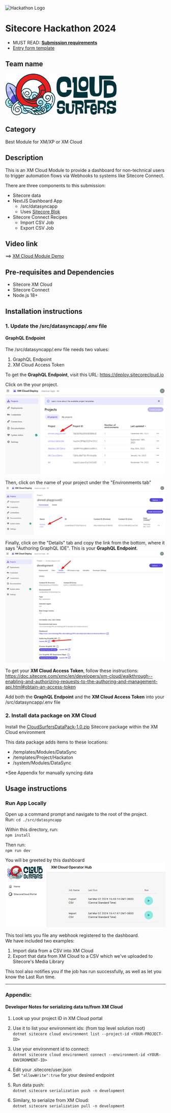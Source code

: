 ![Hackathon Logo](docs/images/hackathon.png?raw=true "Hackathon Logo")

# Sitecore Hackathon 2024

-   MUST READ: **[Submission requirements](SUBMISSION_REQUIREMENTS.md)**
-   [Entry form template](ENTRYFORM.md)

## Team name

<img src="https://github.com/Sitecore-Hackathon/2024-Cloud-Surfers/blob/main/src/datasyncapp/public/logo-h.png?raw=true" width="350" alt="Cloud Surfers Logo"/>

## Category

Best Module for XM/XP or XM Cloud

## Description

This is an XM Cloud Module to provide a dashboard for non-technical users to trigger automation flows via Webhooks to systems like Sitecore Connect.

There are three components to this submission:

-   Sitecore data
-   NextJS Dashboard App
    -   /src/datasyncapp
    -   Uses [Sitecore Blok](https://blok.sitecore.com)
-   Sitecore Connect Recipes
    -   Import CSV Job
    -   Export CSV Job

## Video link

⟹ [XM Cloud Module Demo](XXX)

## Pre-requisites and Dependencies

-   Sitecore XM Cloud
-   Sitecore Connect
-   Node.js 18+

## Installation instructions

### 1. Update the /src/datasyncapp/.env file

#### GraphQL Endpoint

The /src/datasyncapp/.env file needs two values:

1. GraphQL Endpoint
2. XM Cloud Access Token

To get the **GraphQL Endpoint**, visit this URL: https://deploy.sitecorecloud.io

Click on the your project.
![GraphQL1](docs/images/GraphQL_1.png?raw=true "GraphQL1")

Then, click on the name of your project under the "Environments tab"
![GraphQL2](docs/images/GraphQL_2.png?raw=true "GraphQL2")

Finally, click on the "Details" tab and copy the link from the bottom, where it says "Authoring GraphQL IDE". This is your **GraphQL Endpoint**.
![GraphQL3](docs/images/GraphQL_3.png?raw=true "GraphQL3")

To get your **XM Cloud Access Token**, follow these instructions:
https://doc.sitecore.com/xmc/en/developers/xm-cloud/walkthrough--enabling-and-authorizing-requests-to-the-authoring-and-management-api.html#obtain-an-access-token

Add both the **GraphQL Endpoint** and the **XM Cloud Access Token** into your /src/datasyncapp/.env file

### 2. Install data package on XM Cloud

Install the [CloudSurfersDataPack-1.0.zip](/install/CloudSurfersDataPack-1.0.zip) Sitecore package within the XM Cloud environment

This data package adds items to these locations:

-   /templates/Modules/DataSync
-   /templates/Project/Hackaton
-   /system/Modules/DataSync

\*See Appendix for manually syncing data

## Usage instructions

### Run App Locally

Open up a command prompt and navigate to the root of the project. \
Run: `cd ./src/datasyncapp`

Within this directory, run: \
`npm install`

Then run: \
`npm run dev`

You will be greeted by this dashboard
![DataSync_App](docs/images/DataSync_App.png?raw=true "DataSync_App")

This tool lets you file any webhook registered to the dashboard. \
We have included two examples:

1. Import data from a CSV into XM Cloud
2. Export that data from XM Cloud to a CSV which we've uploaded to Sitecore's Media Library

This tool also notifies you if the job has run successfully, as well as let you know the Last Run time.

---

### Appendix:

#### Developer Notes for serializing data to/from XM Cloud

1. Look up your project ID in XM Cloud portal

2. Use it to list your environment ids: (from top level solution root) \
   `dotnet sitecore cloud environment list --project-id <YOUR-PROJECT-ID>`

3. Use your environment id to connect: \
   `dotnet sitecore cloud environment connect --environment-id <YOUR-ENVIRONMENT-ID>`

4. Edit your .sitecore/user.json \
   Set `"allowWrite":true` for your desired endpoint

5. Run data push: \
   `dotnet sitecore serialization push -n development`

6. Similary, to serialize from XM Cloud: \
   `dotnet sitecore serialization pull -n development`
